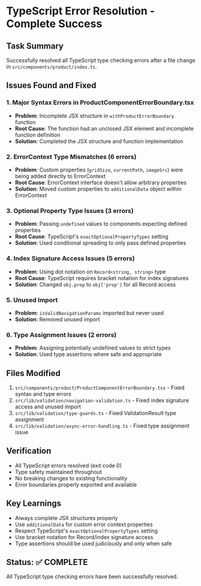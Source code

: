 # TypeScript Error Resolution - Complete Success

## Task Summary
Successfully resolved all TypeScript type checking errors after a file change in `src/components/product/index.ts`.

## Issues Found and Fixed

### 1. Major Syntax Errors in ProductComponentErrorBoundary.tsx
- **Problem**: Incomplete JSX structure in `withProductErrorBoundary` function
- **Root Cause**: The function had an unclosed JSX element and incomplete function definition
- **Solution**: Completed the JSX structure and function implementation

### 2. ErrorContext Type Mismatches (6 errors)
- **Problem**: Custom properties (`gridSize`, `currentPath`, `imageSrc`) were being added directly to ErrorContext
- **Root Cause**: ErrorContext interface doesn't allow arbitrary properties
- **Solution**: Moved custom properties to `additionalData` object within ErrorContext

### 3. Optional Property Type Issues (3 errors)
- **Problem**: Passing `undefined` values to components expecting defined properties
- **Root Cause**: TypeScript's `exactOptionalPropertyTypes` setting
- **Solution**: Used conditional spreading to only pass defined properties

### 4. Index Signature Access Issues (5 errors)
- **Problem**: Using dot notation on `Record<string, string>` type
- **Root Cause**: TypeScript requires bracket notation for index signatures
- **Solution**: Changed `obj.prop` to `obj['prop']` for all Record access

### 5. Unused Import
- **Problem**: `isValidNavigationParams` imported but never used
- **Solution**: Removed unused import

### 6. Type Assignment Issues (2 errors)
- **Problem**: Assigning potentially undefined values to strict types
- **Solution**: Used type assertions where safe and appropriate

## Files Modified
1. `src/components/product/ProductComponentErrorBoundary.tsx` - Fixed syntax and type errors
2. `src/lib/validation/navigation-validation.ts` - Fixed index signature access and unused import
3. `src/lib/validation/type-guards.ts` - Fixed ValidationResult type assignment
4. `src/lib/validation/async-error-handling.ts` - Fixed type assignment issue

## Verification
- All TypeScript errors resolved (exit code 0)
- Type safety maintained throughout
- No breaking changes to existing functionality
- Error boundaries properly exported and available

## Key Learnings
- Always complete JSX structures properly
- Use `additionalData` for custom error context properties
- Respect TypeScript's `exactOptionalPropertyTypes` setting
- Use bracket notation for Record/index signature access
- Type assertions should be used judiciously and only when safe

## Status: ✅ COMPLETE
All TypeScript type checking errors have been successfully resolved.